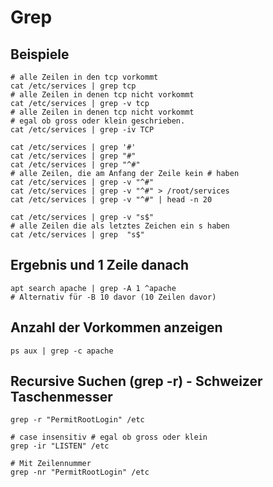 # Grep 

## Beispiele 

```
# alle Zeilen in den tcp vorkommt 
cat /etc/services | grep tcp 
# alle Zeilen in denen tcp nicht vorkommt
cat /etc/services | grep -v tcp 
# alle Zeilen in denen tcp nicht vorkommt
# egal ob gross oder klein geschrieben.
cat /etc/services | grep -iv TCP 

cat /etc/services | grep '#'
cat /etc/services | grep "#"
cat /etc/services | grep "^#"
# alle Zeilen, die am Anfang der Zeile kein # haben 
cat /etc/services | grep -v "^#"
cat /etc/services | grep -v "^#" > /root/services
cat /etc/services | grep -v "^#" | head -n 20

cat /etc/services | grep -v "s$"
# alle Zeilen die als letztes Zeichen ein s haben 
cat /etc/services | grep  "s$"

```

## Ergebnis und 1 Zeile danach 

```
apt search apache | grep -A 1 ^apache
# Alternativ für -B 10 davor (10 Zeilen davor) 

```

## Anzahl der Vorkommen anzeigen 

```
ps aux | grep -c apache
```


## Recursive Suchen (grep -r) - Schweizer Taschenmesser 

```
grep -r "PermitRootLogin" /etc

# case insensitiv # egal ob gross oder klein
grep -ir "LISTEN" /etc

# Mit Zeilennummer 
grep -nr "PermitRootLogin" /etc

```
